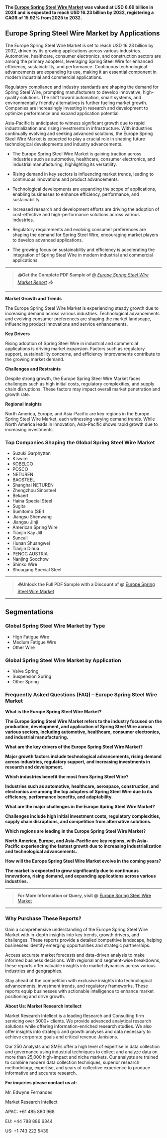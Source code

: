 <p><strong>The <a href="https://www.marketresearchintellect.com/download-sample/?rid=1078554&amp;utm_source=Pulse-April-Europe&amp;utm_medium=852">Europe Spring Steel Wire Market</a> was valued at USD 6.69 billion in 2024 and is expected to reach USD 16.23 billion by 2032, registering a CAGR of 15.92% from 2025 to 2032.</strong></p><h2>Europe Spring Steel Wire Market by Applications&nbsp;</h2><p><p>The Europe Spring Steel Wire Market is set to reach USD 16.23 billion by 2032, driven by its growing applications across various industries. Automotive, healthcare, consumer electronics, and construction sectors are among the primary adopters, leveraging Spring Steel Wire for enhanced efficiency, sustainability, and performance. Continuous technological advancements are expanding its use, making it an essential component in modern industrial and commercial applications.</p><p>Regulatory compliance and industry standards are shaping the demand for Spring Steel Wire, prompting manufacturers to develop innovative, high-quality solutions. The shift toward automation, smart systems, and environmentally friendly alternatives is further fueling market growth. Companies are increasingly investing in research and development to optimize performance and expand application potential.</p><p>Asia-Pacific is anticipated to witness significant growth due to rapid industrialization and rising investments in infrastructure. With industries continually evolving and seeking advanced solutions, the Europe Spring Steel Wire Market is expected to play a crucial role in shaping future technological developments and industry advancements.</p></p><ul><li><p>The Europe Spring Steel Wire Market is gaining traction across industries such as automotive, healthcare, consumer electronics, and industrial manufacturing, highlighting its versatility.</p></li><li><p>Rising demand in key sectors is influencing market trends, leading to continuous innovations and product advancements.</p></li><li><p>Technological developments are expanding the scope of applications, enabling businesses to enhance efficiency, performance, and sustainability.</p></li><li><p>Increased research and development efforts are driving the adoption of cost-effective and high-performance solutions across various industries.</p></li><li><p>Regulatory requirements and evolving consumer preferences are shaping the demand for Spring Steel Wire, encouraging market players to develop advanced applications.</p></li><li><p>The growing focus on sustainability and efficiency is accelerating the integration of Spring Steel Wire in modern industrial and commercial applications.</p></li></ul><hr /><blockquote><p><strong><span class="font-[700]">📥Get the Complete PDF Sample of @ </span></strong><em><span class="font-[700]"><a href="https://www.marketresearchintellect.com/download-sample/?rid=1078554&amp;utm_source=Pulse-April-Europe&amp;utm_medium=852" target="_blank" data-tracking-control-name="article-ssr-frontend-pulse_little-text-block" data-tracking-will-navigate="" data-test-link="">Europe Spring Steel Wire Market Report</a>&nbsp;📥</span></em></p></blockquote><hr /><p class="" data-start="77" data-end="360"><strong data-start="77" data-end="105">Market Growth and Trends</strong></p><p class="" data-start="77" data-end="360">The Europe Spring Steel Wire Market is experiencing steady growth due to increasing demand across various industries. Technological advancements and evolving consumer preferences are shaping the market landscape, influencing product innovations and service enhancements.</p><p class="" data-start="362" data-end="606"><strong data-start="362" data-end="377">Key Drivers</strong></p><p class="" data-start="362" data-end="606">Rising adoption of Spring Steel Wire in industrial and commercial applications is driving market expansion. Factors such as regulatory support, sustainability concerns, and efficiency improvements contribute to the growing market demand.</p><p class="" data-start="608" data-end="849"><strong data-start="608" data-end="637">Challenges and Restraints</strong></p><p class="" data-start="608" data-end="849">Despite strong growth, the Europe Spring Steel Wire Market faces challenges such as high initial costs, regulatory complexities, and supply chain disruptions. These factors may impact overall market penetration and growth rate.</p><p class="" data-start="851" data-end="1095"><strong data-start="851" data-end="872">Regional Insights</strong></p><p class="" data-start="851" data-end="1095">North America, Europe, and Asia-Pacific are key regions in the Europe Spring Steel Wire Market, each witnessing varying demand trends. While North America leads in innovation, Asia-Pacific shows rapid growth due to increasing investments.</p><p><h3>Top Companies Shaping the Global Spring Steel Wire Market </h3><ul><li>Suzuki Garphyttan</li><li> Kiswire</li><li> KOBELCO</li><li> POSCO</li><li> NETUREN</li><li> BAOSTEEL</li><li> Shanghai NETUREN</li><li> Zhengzhou Sinosteel</li><li> Bekaert</li><li> Haina Special Steel</li><li> Sugita</li><li> Sumitomo (SEI)</li><li> Jiangsu Shenwang</li><li> Jiangsu Jinji</li><li> American Spring Wire</li><li> Tianjin Kay Jill</li><li> Suncall</li><li> Hunan Shuangwei</li><li> Tianjin Dihua</li><li> PENGG AUSTRIA</li><li> Nanjing Soochow</li><li> Shinko Wire</li><li> Shougang Special Steel</li></ul></p><hr /><blockquote><p><strong>📥Unlock the Full PDF Sample with a Discount of @</strong> <a href="https://www.marketresearchintellect.com/ask-for-discount/?rid=1078554&amp;utm_source=Pulse-April-Europe&amp;utm_medium=852">Europe Spring Steel Wire Market</a></p></blockquote><hr /><p><h2>Segmentations</h2><h3>Global Spring Steel Wire Market by Type</h3><ul><li>High Fatigue Wire</li><li>  Medium Fatigue Wire</li><li>  Other Wire</li></ul><h3>Global Spring Steel Wire Market by Application</h3><ul><li>Valve Spring</li><li>  Suspension Spring</li><li>  Other Spring</li></ul></p><h3><strong>Frequently Asked Questions (FAQ) &ndash; Europe Spring Steel Wire Market</strong></h3><p><strong>What is the Europe Spring Steel Wire Market?</strong></p><p><strong>The Europe Spring Steel Wire Market refers to the industry focused on the production, development, and application of Spring Steel Wire across various sectors, including automotive, healthcare, consumer electronics, and industrial manufacturing.</strong></p><p><strong>What are the key drivers of the Europe Spring Steel Wire Market?</strong></p><p><strong>Major growth factors include technological advancements, rising demand across industries, regulatory support, and increasing investments in research and development.</strong></p><p><strong>Which industries benefit the most from Spring Steel Wire?</strong></p><p><strong>Industries such as automotive, healthcare, aerospace, construction, and electronics are among the top adopters of Spring Steel Wire due to its efficiency, performance benefits, and adaptability.</strong></p><p><strong>What are the major challenges in the Europe Spring Steel Wire Market?</strong></p><p><strong>Challenges include high initial investment costs, regulatory complexities, supply chain disruptions, and competition from alternative solutions.</strong></p><p><strong>Which regions are leading in the Europe Spring Steel Wire Market?</strong></p><p><strong>North America, Europe, and Asia-Pacific are key regions, with Asia-Pacific experiencing the fastest growth due to increasing industrialization and technological advancements.</strong></p><p><strong>How will the Europe Spring Steel Wire Market evolve in the coming years?</strong></p><p><strong>The market is expected to grow significantly due to continuous innovations, rising demand, and expanding applications across various industries.</strong></p><hr /><blockquote><p><span class="font-[700]"><strong>For More Information or Query, visit&nbsp;@</strong>&nbsp;</span><span class="font-[700]"><a href="https://www.marketresearchintellect.com/product/spring-steel-wire-market/?utm_source=Linkedin&utm_medium=852" target="_blank" data-tracking-control-name="article-ssr-frontend-pulse_little-text-block" data-tracking-will-navigate="" data-test-link="">Europe Spring Steel Wire Market</a></span></p></blockquote><hr /><h3><strong data-start="0" data-end="31">Why Purchase These Reports?</strong></h3><p class="" data-start="35" data-end="297">Gain a comprehensive understanding of the Europe Spring Steel Wire Market with in-depth insights into key trends, growth drivers, and challenges. These reports provide a detailed competitive landscape, helping businesses identify emerging opportunities and strategic partnerships.</p><p class="" data-start="299" data-end="540">Access accurate market forecasts and data-driven analysis to make informed business decisions. With regional and segment-wise breakdowns, these reports offer valuable insights into market dynamics across various industries and geographies.</p><p class="" data-start="542" data-end="784">Stay ahead of the competition with exclusive insights into technological advancements, investment trends, and regulatory frameworks. These reports equip businesses with actionable intelligence to enhance market positioning and drive growth.</p><p><strong><span class="font-[700]">About Us: Market Research Intellect</span></strong></p><p><span class="">Market Research Intellect is a leading Research and Consulting firm servicing over 5000+ clients. We provide advanced analytical research solutions while offering information-enriched research studies.&nbsp;</span>We also offer insights into strategic and growth analyses and data necessary to achieve corporate goals and critical revenue Janisions.</p><p><span class="">Our 250 Analysts and SMEs offer a high level of expertise in data collection and governance using industrial techniques to collect and analyze data on more than 25,000 high-impact and niche markets. Our analysts are trained to combine modern data collection techniques, superior research methodology, expertise, and years of collective experience to produce informative and accurate research.</span></p><p><strong>For inquiries please contact us at:</strong></p><p>Mr. Edwyne Fernandes</p><p>Market Research Intellect</p><p>APAC: +61 485 860 968</p><p>EU: +44 788 886 6344</p><p>US: +1 743 222 5439</p>
